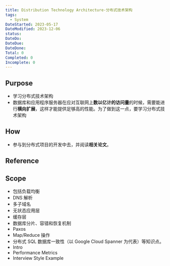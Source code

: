 ```yaml
---
title: Distribution Technology Architecture-分布式技术架构
tags:
  - System
DateStarted: 2023-05-17
DateModified: 2023-12-06
status:
DateDo:
DateDue:
DateDone:
Total: 0
Completed: 0
Incomplete: 0
---
```


## Purpose

- 学习分布式技术架构
- 数据库和应用程序服务器在应对互联网上**数以亿计的访问量**的时候，需要能进行**横向扩展**，这样才能提供足够高的性能。为了做到这一点，要学习分布式技术架构

## How

- 参与到分布式项目的开发中去，并阅读**相关论文**。

## Reference

## Scope

- 包括负载均衡
- DNS 解析
- 多子域名
- 无状态应用层
- 缓存层
- 数据库分片、容错和恢复机制
- Paxos
- Map/Reduce 操作
- 分布式 SQL 数据库一致性（以 Google Cloud Spanner 为代表）等知识点。
- Intro
- Performance Metrics
- Interview Style Example

